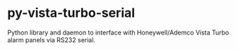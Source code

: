 # py-vista-turbo-serial
Python library and daemon to interface with Honeywell/Ademco Vista Turbo alarm panels via RS232 serial.
